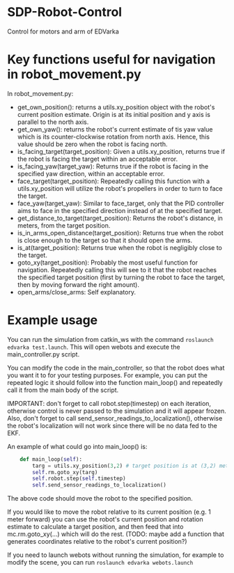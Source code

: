 # SDP-Robot-Control
Control for motors and arm of  EDVarka 

# Key functions useful for navigation in robot_movement.py

In robot_movement.py:
- get_own_position(): returns a utils.xy_position object with the robot's current position estimate. Origin is at its initial position and y axis is parallel to the north axis.
- get_own_yaw(): returns the robot's current estimate of tis yaw value which is its counter-clockwise rotation from north axis. Hence, this value should be zero when the robot is facing north.
- is_facing_target(target_position): Given a utils.xy_position, returns true if the robot is facing the target within an acceptable error.
- is_facing_yaw(target_yaw): Returns true if the robot is facing in the specified yaw direction, within an acceptable error.
- face_target(target_position): Repeatedly calling this function with a utils.xy_position will utilize the robot's propellers in order to turn to face the target.
- face_yaw(target_yaw): Similar to face_target, only that the PID controller aims to face in the specified direction instead of at the specified target.
- get_distance_to_target(target_position): Returns the robot's distance, in meters, from the target position.
- is_in_arms_open_distance(target_position): Returns true when the robot is close enough to the target so that it should open the arms.
- is_at(target_position): Returns true when the robot is negligibly close to the target.
- goto_xy(target_position): Probably the most useful function for navigation. Repeatedly calling this will see to it that the robot reaches the specified target position (first by turning the robot to face the target, then by moving forward the right amount).
- open_arms/close_arms: Self explanatory.


# Example usage

You can run the simulation from catkin_ws with the command `roslaunch edvarka test.launch`.
This will open webots and execute the main_controller.py script. 

You can modify the code in the main_controller, so that the robot does what you want it to for your testing purposes. For example, you can put the repeated logic it should follow into the function main_loop() and repeatedly call it from the main body of the script. 

IMPORTANT: don't forget to call robot.step(timestep) on each iteration, otherwise control is never passed to the simulation and it will appear frozen. Also, don't forget to call send_sensor_readings_to_localization(), otherwise the robot's localization will not work since there will be no data fed to the EKF.

An example of what could go into main_loop() is:
```python
    def main_loop(self):
    	targ = utils.xy_position(3,2) # target position is at (3,2) meters relative to the starting position of the robot
    	self.rm.goto_xy(targ)
    	self.robot.step(self.timestep)
    	self.send_sensor_readings_to_localization()
```
The above code should move the robot to the specified position.

If you would like to move the robot relative to its current position (e.g. 1 meter forward)  you can use the robot's current position and rotation estimate to calculate a target position, and then feed that into mc.rm.goto_xy(...) which will do the rest. (TODO: maybe add a function that generates coordinates relative to the robot's current position?)

If you need to launch webots without running the simulation, for example to modify the scene, you can run `roslaunch edvarka webots.launch`
